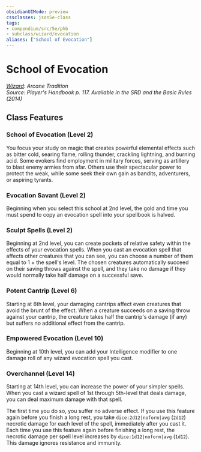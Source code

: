 ```yaml
---
obsidianUIMode: preview
cssclasses: json5e-class
tags:
- compendium/src/5e/phb
- subclass/wizard/evocation
aliases: ["School of Evocation"]
---
```

# School of Evocation
*[Wizard](wizard.md): Arcane Tradition*  
*Source: Player's Handbook p. 117. Available in the <span title='Systems Reference Document (5.1)'>SRD</span> and the Basic Rules (2014)*  


## Class Features

### School of Evocation (Level 2)

You focus your study on magic that creates powerful elemental effects such as bitter cold, searing flame, rolling thunder, crackling lightning, and burning acid. Some evokers find employment in military forces, serving as artillery to blast enemy armies from afar. Others use their spectacular power to protect the weak, while some seek their own gain as bandits, adventurers, or aspiring tyrants.

### Evocation Savant (Level 2)

Beginning when you select this school at 2nd level, the gold and time you must spend to copy an evocation spell into your spellbook is halved.

### Sculpt Spells (Level 2)

Beginning at 2nd level, you can create pockets of relative safety within the effects of your evocation spells. When you cast an evocation spell that affects other creatures that you can see, you can choose a number of them equal to 1 + the spell's level. The chosen creatures automatically succeed on their saving throws against the spell, and they take no damage if they would normally take half damage on a successful save.

### Potent Cantrip (Level 6)

Starting at 6th level, your damaging cantrips affect even creatures that avoid the brunt of the effect. When a creature succeeds on a saving throw against your cantrip, the creature takes half the cantrip's damage (if any) but suffers no additional effect from the cantrip.

### Empowered Evocation (Level 10)

Beginning at 10th level, you can add your Intelligence modifier to one damage roll of any wizard evocation spell you cast.

### Overchannel (Level 14)

Starting at 14th level, you can increase the power of your simpler spells. When you cast a wizard spell of 1st through 5th-level that deals damage, you can deal maximum damage with that spell.

The first time you do so, you suffer no adverse effect. If you use this feature again before you finish a long rest, you take `dice:2d12|noform|avg` (`2d12`) necrotic damage for each level of the spell, immediately after you cast it. Each time you use this feature again before finishing a long rest, the necrotic damage per spell level increases by `dice:1d12|noform|avg` (`1d12`). This damage ignores resistance and immunity.